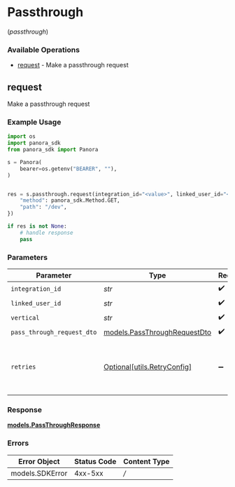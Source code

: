 # Passthrough
(*passthrough*)

### Available Operations

* [request](#request) - Make a passthrough request

## request

Make a passthrough request

### Example Usage

```python
import os
import panora_sdk
from panora_sdk import Panora

s = Panora(
    bearer=os.getenv("BEARER", ""),
)


res = s.passthrough.request(integration_id="<value>", linked_user_id="<value>", vertical="<value>", pass_through_request_dto={
    "method": panora_sdk.Method.GET,
    "path": "/dev",
})

if res is not None:
    # handle response
    pass

```

### Parameters

| Parameter                                                             | Type                                                                  | Required                                                              | Description                                                           |
| --------------------------------------------------------------------- | --------------------------------------------------------------------- | --------------------------------------------------------------------- | --------------------------------------------------------------------- |
| `integration_id`                                                      | *str*                                                                 | :heavy_check_mark:                                                    | N/A                                                                   |
| `linked_user_id`                                                      | *str*                                                                 | :heavy_check_mark:                                                    | N/A                                                                   |
| `vertical`                                                            | *str*                                                                 | :heavy_check_mark:                                                    | N/A                                                                   |
| `pass_through_request_dto`                                            | [models.PassThroughRequestDto](../../models/passthroughrequestdto.md) | :heavy_check_mark:                                                    | N/A                                                                   |
| `retries`                                                             | [Optional[utils.RetryConfig]](../../models/utils/retryconfig.md)      | :heavy_minus_sign:                                                    | Configuration to override the default retry behavior of the client.   |


### Response

**[models.PassThroughResponse](../../models/passthroughresponse.md)**
### Errors

| Error Object    | Status Code     | Content Type    |
| --------------- | --------------- | --------------- |
| models.SDKError | 4xx-5xx         | */*             |
